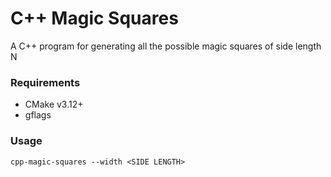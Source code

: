 # C++ Magic Squares
A C++ program for generating all the possible magic squares of side length N

### Requirements
* CMake v3.12+
* gflags

### Usage
`cpp-magic-squares --width <SIDE LENGTH>`
